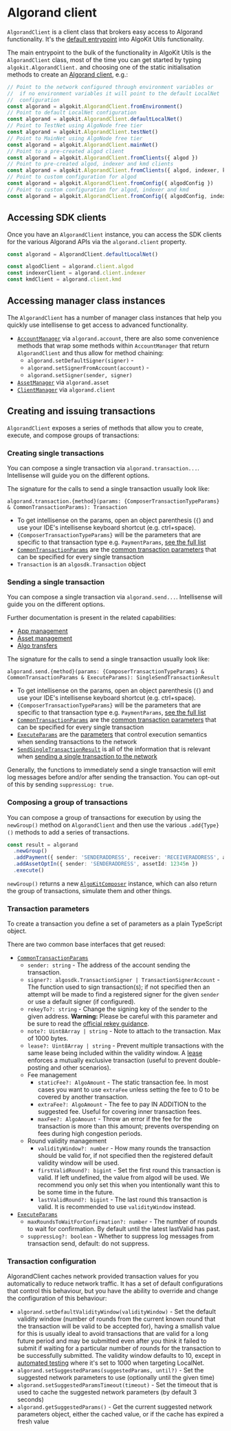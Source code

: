 # Algorand client

`AlgorandClient` is a client class that brokers easy access to Algorand functionality. It's the [default entrypoint](../README.md#usage) into AlgoKit Utils functionality.

The main entrypoint to the bulk of the functionality in AlgoKit Utils is the `AlgorandClient` class, most of the time you can get started by typing `algokit.AlgorandClient.` and choosing one of the static initialisation methods to create an [Algorand client](./capabilities/algorand-client.md), e.g.:

```typescript
// Point to the network configured through environment variables or
//  if no environment variables it will point to the default LocalNet
//  configuration
const algorand = algokit.AlgorandClient.fromEnvironment()
// Point to default LocalNet configuration
const algorand = algokit.AlgorandClient.defaultLocalNet()
// Point to TestNet using AlgoNode free tier
const algorand = algokit.AlgorandClient.testNet()
// Point to MainNet using AlgoNode free tier
const algorand = algokit.AlgorandClient.mainNet()
// Point to a pre-created algod client
const algorand = algokit.AlgorandClient.fromClients({ algod })
// Point to pre-created algod, indexer and kmd clients
const algorand = algokit.AlgorandClient.fromClients({ algod, indexer, kmd })
// Point to custom configuration for algod
const algorand = algokit.AlgorandClient.fromConfig({ algodConfig })
// Point to custom configuration for algod, indexer and kmd
const algorand = algokit.AlgorandClient.fromConfig({ algodConfig, indexerConfig, kmdConfig })
```

## Accessing SDK clients

Once you have an `AlgorandClient` instance, you can access the SDK clients for the various Algorand APIs via the `algorand.client` property.

```ts
const algorand = AlgorandClient.defaultLocalNet()

const algodClient = algorand.client.algod
const indexerClient = algorand.client.indexer
const kmdClient = algorand.client.kmd
```

## Accessing manager class instances

The `AlgorandClient` has a number of manager class instances that help you quickly use intellisense to get access to advanced functionality.

- [`AccountManager`](./account.md) via `algorand.account`, there are also some convenience methods that wrap some methods within `AccountManager` that return `AlgorandClient` and thus allow for method chaining:
  - `algorand.setDefaultSigner(signer)` -
  - `algorand.setSignerFromAccount(account)` -
  - `algorand.setSigner(sender, signer)`
- [`AssetManager`](./asset.md) via `algorand.asset`
- [`ClientManager`](./client.md) via `algorand.client`

## Creating and issuing transactions

`AlgorandClient` exposes a series of methods that allow you to create, execute, and compose groups of transactions:

### Creating single transactions

You can compose a single transaction via `algorand.transaction...`. Intellisense will guide you on the different options.

The signature for the calls to send a single transaction usually look like:

`algorand.transaction.{method}(params: {ComposerTransactionTypeParams} & CommonTransactionParams): Transaction`

- To get intellisense on the params, open an object parenthesis (`{`) and use your IDE's intellisense keyboard shortcut (e.g. ctrl+space).
- `{ComposerTransactionTypeParams}` will be the parameters that are specific to that transaction type e.g. `PaymentParams`, [see the full list](../code/modules/types_composer.md#type-aliases)
- [`CommonTransactionParams`](../code/modules/types_composer.md#commontransactionparams) are the [common transaction parameters](#transaction-parameters) that can be specified for every single transaction
- `Transaction` is an `algosdk.Transaction` object

### Sending a single transaction

You can compose a single transaction via `algorand.send...`. Intellisense will guide you on the different options.

Further documentation is present in the related capabilities:

- [App management](./app.md)
- [Asset management](./asset.md)
- [Algo transfers](./transfer.md)

The signature for the calls to send a single transaction usually look like:

`algorand.send.{method}(params: {ComposerTransactionTypeParams} & CommonTransactionParams & ExecuteParams): SingleSendTransactionResult`

- To get intellisense on the params, open an object parenthesis (`{`) and use your IDE's intellisense keyboard shortcut (e.g. ctrl+space).
- `{ComposerTransactionTypeParams}` will be the parameters that are specific to that transaction type e.g. `PaymentParams`, [see the full list](../code/modules/types_composer.md#type-aliases)
- [`CommonTransactionParams`](../code/modules/types_composer.md#commontransactionparams) are the [common transaction parameters](#transaction-parameters) that can be specified for every single transaction
- [`ExecuteParams`](../code/interfaces/types_composer.ExecuteParams.md) are the [parameters](#transaction-parameters) that control execution semantics when sending transactions to the network
- [`SendSingleTransactionResult`](../code/modules/types_algorand_client.md#sendsingletransactionresult) is all of the information that is relevant when [sending a single transaction to the network](./transaction.md#sending-a-transaction)

Generally, the functions to immediately send a single transaction will emit log messages before and/or after sending the transaction. You can opt-out of this by sending `suppressLog: true`.

### Composing a group of transactions

You can compose a group of transactions for execution by using the `newGroup()` method on `AlgorandClient` and then use the various `.add{Type}()` methods to add a series of transactions.

```typescript
const result = algorand
  .newGroup()
  .addPayment({ sender: 'SENDERADDRESS', receiver: 'RECEIVERADDRESS', amount: (1).microAlgos() })
  .addAssetOptIn({ sender: 'SENDERADDRESS', assetId: 12345n })
  .execute()
```

`newGroup()` returns a new [`AlgoKitComposer`](./algokit-composer.md) instance, which can also return the group of transactions, simulate them and other things.

### Transaction parameters

To create a transaction you define a set of parameters as a plain TypeScript object.

There are two common base interfaces that get reused:

- [`CommonTransactionParams`](../code/modules/types_composer.md#commontransactionparams)
  - `sender: string` - The address of the account sending the transaction.
  - `signer?: algosdk.TransactionSigner | TransactionSignerAccount` - The function used to sign transaction(s); if not specified then an attempt will be made to find a registered signer for the given `sender` or use a default signer (if configured).
  - `rekeyTo?: string` - Change the signing key of the sender to the given address. **Warning:** Please be careful with this parameter and be sure to read the [official rekey guidance](https://developer.algorand.org/docs/get-details/accounts/rekey/).
  - `note?: Uint8Array | string` - Note to attach to the transaction. Max of 1000 bytes.
  - `lease?: Uint8Array | string` - Prevent multiple transactions with the same lease being included within the validity window. A [lease](https://developer.algorand.org/articles/leased-transactions-securing-advanced-smart-contract-design/) enforces a mutually exclusive transaction (useful to prevent double-posting and other scenarios).
  - Fee management
    - `staticFee?: AlgoAmount` - The static transaction fee. In most cases you want to use `extraFee` unless setting the fee to 0 to be covered by another transaction.
    - `extraFee?: AlgoAmount` - The fee to pay IN ADDITION to the suggested fee. Useful for covering inner transaction fees.
    - `maxFee?: AlgoAmount` - Throw an error if the fee for the transaction is more than this amount; prevents overspending on fees during high congestion periods.
  - Round validity management
    - `validityWindow?: number` - How many rounds the transaction should be valid for, if not specified then the registered default validity window will be used.
    - `firstValidRound?: bigint` - Set the first round this transaction is valid. If left undefined, the value from algod will be used. We recommend you only set this when you intentionally want this to be some time in the future.
    - `lastValidRound?: bigint` - The last round this transaction is valid. It is recommended to use `validityWindow` instead.
- [`ExecuteParams`](../code/interfaces/types_composer.ExecuteParams.md)
  - `maxRoundsToWaitForConfirmation?: number` - The number of rounds to wait for confirmation. By default until the latest lastValid has past.
  - `suppressLog?: boolean` - Whether to suppress log messages from transaction send, default: do not suppress.

### Transaction configuration

AlgorandClient caches network provided transaction values for you automatically to reduce network traffic. It has a set of default configurations that control this behaviour, but you have the ability to override and change the configuration of this behaviour:

- `algorand.setDefaultValidityWindow(validityWindow)` - Set the default validity window (number of rounds from the current known round that the transaction will be valid to be accepted for), having a smallish value for this is usually ideal to avoid transactions that are valid for a long future period and may be submitted even after you think it failed to submit if waiting for a particular number of rounds for the transaction to be successfully submitted. The validity window defaults to 10, except in [automated testing](./testing.md) where it's set to 1000 when targeting LocalNet.
- `algorand.setSuggestedParams(suggestedParams, until?)` - Set the suggested network parameters to use (optionally until the given time)
- `algorand.setSuggestedParamsTimeout(timeout)` - Set the timeout that is used to cache the suggested network parameters (by default 3 seconds)
- `algorand.getSuggestedParams()` - Get the current suggested network parameters object, either the cached value, or if the cache has expired a fresh value
